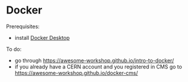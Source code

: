 # Docker

Prerequisites:
- install [Docker Desktop](https://www.docker.com/products/docker-desktop)

To do:
- go through https://awesome-workshop.github.io/intro-to-docker/
- if you already have a CERN account and you registered in CMS  go to https://awesome-workshop.github.io/docker-cms/
